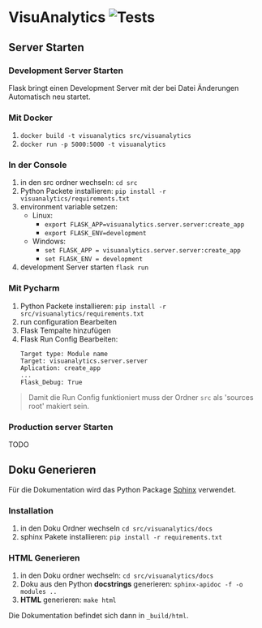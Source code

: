 # VisuAnalytics ![Tests](https://github.com/SWTP-SS20-Kammer-2/Data-Analytics/workflows/Automated%20Testing/badge.svg)

## Server Starten

### Development Server Starten

Flask bringt einen Development Server mit der bei Datei Änderungen Automatisch neu startet.

### Mit Docker

1. `docker build -t visuanalytics src/visuanalytics`
2. `docker run -p 5000:5000 -t visuanalytics`

### In der Console

1. in den src ordner wechseln: `cd src`
2. Python Packete installieren: `pip install -r visuanalytics/requirements.txt`
3. environment variable setzen:
    - Linux: 
        - `export FLASK_APP=visuanalytics.server.server:create_app`
        - `export FLASK_ENV=development`
    - Windows: 
        - `set FLASK_APP = visuanalytics.server.server:create_app`
        - `set FLASK_ENV = development`
3. development Server starten `flask run`

### Mit Pycharm

1. Python Packete installieren: `pip install -r src/visuanalytics/requirements.txt`
2. run configuration Bearbeiten
3. Flask Tempalte hinzufügen
4. Flask Run Config Bearbeiten:
    ~~~
    Target type: Module name
    Target: visuanalytics.server.server
    Aplication: create_app
    ...
    Flask_Debug: True
    ~~~

> Damit die Run Config funktioniert muss der Ordner `src` als 'sources root' makiert sein.

### Production server Starten

TODO

## Doku Generieren

Für die Dokumentation wird das Python Package [Sphinx](https://www.sphinx-doc.org) verwendet.

### Installation

1. in den Doku Ordner wechseln `cd src/visuanalytics/docs`
2. sphinx Pakete installieren: `pip install -r requirements.txt`

### HTML Generieren

1. in den Doku ordner wechseln: `cd src/visuanalytics/docs`
2. Doku aus den Python **docstrings** generieren: `sphinx-apidoc -f -o modules ..`
3. **HTML** generieren: `make html`

Die Dokumentation befindet sich dann in `_build/html`.